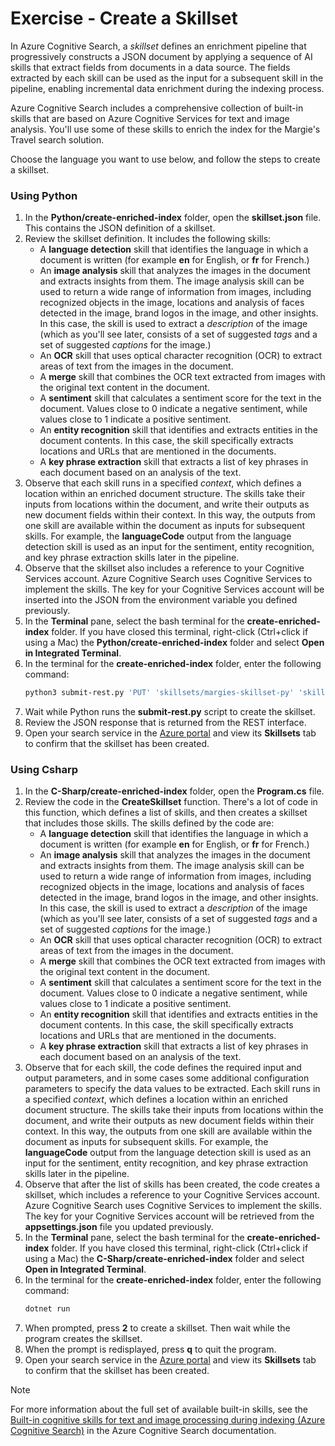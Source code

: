 # Exercise - Create a Skillset

In Azure Cognitive Search, a *skillset* defines an enrichment pipeline that progressively constructs a JSON document by applying a sequence of AI skills that extract fields from documents in a data source. The fields extracted by each skill can be used as the input for a subsequent skill in the pipeline, enabling incremental data enrichment during the indexing process.

Azure Cognitive Search includes a comprehensive collection of built-in skills that are based on Azure Cognitive Services for text and image analysis. You'll use some of these skills to enrich the index for the Margie's Travel search solution.

Choose the language you want to use below, and follow the steps to create a skillset.

### Using Python

1. In the **Python/create-enriched-index** folder, open the **skillset.json** file. This contains the JSON definition of a skillset.
2. Review the skillset definition. It includes the following skills:
    - A **language detection** skill that identifies the language in which a document is written (for example **en** for English, or **fr** for French.)
    - An **image analysis** skill that analyzes the images in the document and extracts insights from them. The image analysis skill can be used to return a wide range of information from images, including recognized objects in the image, locations and analysis of faces detected in the image, brand logos in the image, and other insights. In this case, the skill is used to extract a *description* of the image (which as you'll see later, consists of a set of suggested *tags* and a set of suggested *captions* for the image.)
    - An **OCR** skill that uses optical character recognition (OCR) to extract areas of text from the images in the document.
    - A **merge** skill that combines the OCR text extracted from images with the original text content in the document.
    - A **sentiment** skill that calculates a sentiment score for the text in the document. Values close to 0 indicate a negative sentiment, while values close to 1 indicate a positive sentiment.
    - An **entity recognition** skill that identifies and extracts entities in the document contents. In this case, the skill specifically extracts locations and URLs that are mentioned in the documents.
    - A **key phrase extraction** skill that extracts a list of key phrases in each document based on an analysis of the text.
3. Observe that each skill runs in a specified *context*, which defines a location within an enriched document structure. The skills take their inputs from locations within the document, and write their outputs as new document fields within their context. In this way, the outputs from one skill are available within the document as inputs for subsequent skills. For example, the **languageCode** output from the language detection skill is used as an input for the sentiment, entity recognition, and key phrase extraction skills later in the pipeline.
4. Observe that the skillset also includes a reference to your Cognitive Services account. Azure Cognitive Search uses Cognitive Services to implement the skills. The key for your Cognitive Services account will be inserted into the JSON from the environment variable you defined previously.
5. In the **Terminal** pane, select the bash terminal for the **create-enriched-index** folder. If you have closed this terminal, right-click (Ctrl+click if using a Mac) the **Python/create-enriched-index** folder and select **Open in Integrated Terminal**.
6. In the terminal for the **create-enriched-index** folder, enter the following command:
    ```bash
    python3 submit-rest.py 'PUT' 'skillsets/margies-skillset-py' 'skillset.json'
    ```
7. Wait while Python runs the **submit-rest&#46;py** script to create the skillset.
8. Review the JSON response that is returned from the REST interface.
9. Open your search service in the [Azure portal](https://portal.azure.com?portal=true) and view its **Skillsets** tab to confirm that the skillset has been created.

### Using Csharp

1. In the **C-Sharp/create-enriched-index** folder, open the **Program.cs** file.
2. Review the code in the **CreateSkillset** function. There's a lot of code in this function, which defines a list of skills, and then creates a skillset that includes those skills. The skills defined by the code are:
    - A **language detection** skill that identifies the language in which a document is written (for example **en** for English, or **fr** for French.)
    - An **image analysis** skill that analyzes the images in the document and extracts insights from them. The image analysis skill can be used to return a wide range of information from images, including recognized objects in the image, locations and analysis of faces detected in the image, brand logos in the image, and other insights. In this case, the skill is used to extract a *description* of the image (which as you'll see later, consists of a set of suggested *tags* and a set of suggested *captions* for the image.)
    - An **OCR** skill that uses optical character recognition (OCR) to extract areas of text from the images in the document.
    - A **merge** skill that combines the OCR text extracted from images with the original text content in the document.
    - A **sentiment** skill that calculates a sentiment score for the text in the document. Values close to 0 indicate a negative sentiment, while values close to 1 indicate a positive sentiment.
    - An **entity recognition** skill that identifies and extracts entities in the document contents. In this case, the skill specifically extracts locations and URLs that are mentioned in the documents.
    - A **key phrase extraction** skill that extracts a list of key phrases in each document based on an analysis of the text.
3. Observe that for each skill, the code defines the required input and output parameters, and in some cases some additional configuration parameters to specify the data values to be extracted. Each skill runs in a specified *context*, which defines a location within an enriched document structure. The skills take their inputs from locations within the document, and write their outputs as new document fields within their context. In this way, the outputs from one skill are available within the document as inputs for subsequent skills. For example, the **languageCode** output from the language detection skill is used as an input for the sentiment, entity recognition, and key phrase extraction skills later in the pipeline.
4. Observe that after the list of skills has been created, the code creates a skillset, which includes a reference to your Cognitive Services account. Azure Cognitive Search uses Cognitive Services to implement the skills. The key for your Cognitive Services account will be retrieved from the **appsettings.json** file you updated previously.
5. In the **Terminal** pane, select the bash terminal for the **create-enriched-index** folder. If you have closed this terminal, right-click (Ctrl+click if using a Mac) the **C-Sharp/create-enriched-index** folder and select **Open in Integrated Terminal**.
6. In the terminal for the **create-enriched-index** folder, enter the following command:
    ```bash
    dotnet run
    ```
7. When prompted, press **2** to create a skillset. Then wait while the program creates the skillset.
8. When the prompt is redisplayed, press **q** to quit the program.
9. Open your search service in the [Azure portal](https://portal.azure.com?portal=true) and view its **Skillsets** tab to confirm that the skillset has been created.

> [!NOTE]
> For more information about the full set of available built-in skills, see the [Built-in cognitive skills for text and image processing during indexing (Azure Cognitive Search)](https://docs.microsoft.com/azure/search/cognitive-search-predefined-skills) in the Azure Cognitive Search documentation.
